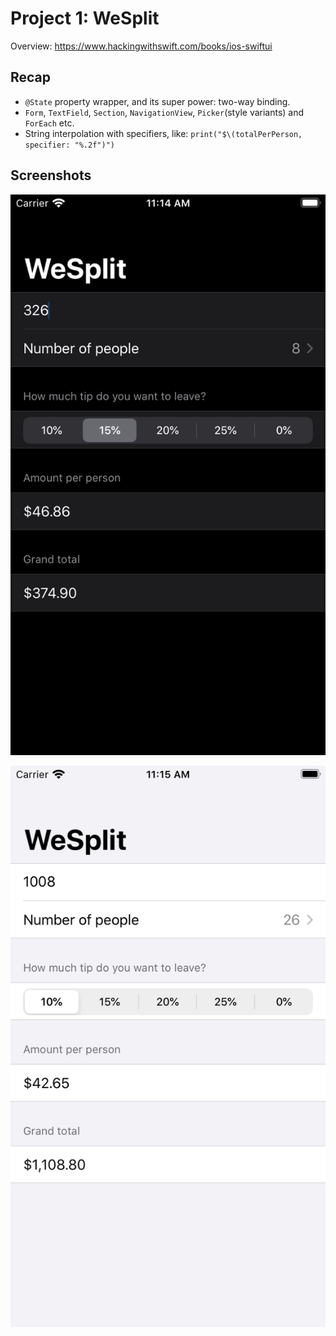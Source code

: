 # Project 1: WeSplit


Overview: https://www.hackingwithswift.com/books/ios-swiftui

## Recap

* `@State` property wrapper, and its super power: two-way binding.
* `Form`, `TextField`, `Section`, `NavigationView`, `Picker`(style variants) and `ForEach` etc.
* String interpolation with specifiers, like: `print("$\(totalPerPerson, specifier: "%.2f")")`

## Screenshots

![](https://github.com/benjamin-wen/Hacking-with-iOS/blob/master/SwiftUI-Edition/Project-01/screenshot-01.png)

![](https://github.com/benjamin-wen/Hacking-with-iOS/blob/master/SwiftUI-Edition/Project-01/screenshot-02.png)
